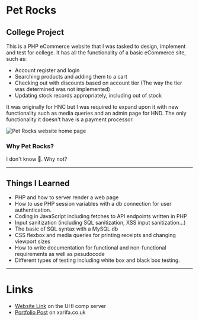 # Pet Rocks

## College Project

This is a PHP eCommerce website that I was tasked to design, implement and test for college. It has all the functionality of a basic eCommerce site, such as:

- Account register and login
- Searching products and adding them to a cart
- Checking out with discounts based on account tier (The way the tier was determined was not implemented)
- Updating stock records appropriately, including out of stock

It was originally for HNC but I was required to expand upon it with new functionality such as media queries and an admin page for HND. The only functionality it doesn't have is a payment processor.

![Pet Rocks website home page](/Posts/petrocks/home-page.png)

### Why Pet Rocks?

I don't know 🤷. Why not?

---

## Things I Learned

- PHP and how to server render a web page
- How to use PHP session variables with a db connection for user authentication.
- Coding in JavaScript including fetches to API endpoints written in PHP
- Input sanitization (including SQL sanitization, XSS input sanitization...)
- The basic of SQL syntax with a MySQL db
- CSS flexbox and media queries for printing receipts and changing viewport sizes
- How to write documentation for functional and non-functional requirements as well as pesudocode
- Different types of testing including white box and black box testing.

---

# Links

- [Website Link](https://comp-server.uhi.ac.uk/~22000454/HND/PetRocks/) on the UHI comp server
- [Portfolio Post](https://www.xarifa.co.uk/posts/petrocks) on xarifa.co.uk
